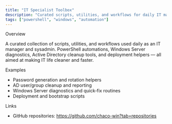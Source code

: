 ```yaml
---
title: "IT Specialist Toolbox"
description: "Curated scripts, utilities, and workflows for daily IT management and sysadmin work."
tags: ["powershell", "windows", "automation"]
---
```


Overview

A curated collection of scripts, utilities, and workflows used daily as an IT manager and sysadmin.
PowerShell automations, Windows Server diagnostics, Active Directory cleanup tools, and deployment helpers — all aimed at making IT life cleaner and faster.

Examples

- Password generation and rotation helpers
- AD user/group cleanup and reporting
- Windows Server diagnostics and quick‑fix routines
- Deployment and bootstrap scripts

Links

- GitHub repositories: https://github.com/chaco-win?tab=repositories

